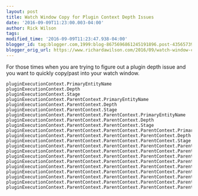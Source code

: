 ```yaml
---
layout: post
title: Watch Window Copy for Plugin Context Depth Issues
date: '2016-09-09T11:23:00.003-04:00'
author: Rick Wilson
tags: 
modified_time: '2016-09-09T11:23:47.938-04:00'
blogger_id: tag:blogger.com,1999:blog-8675696861245191896.post-435657397098498618
blogger_orig_url: https://www.richardawilson.com/2016/09/watch-window-copy-for-plugin-context.html
---
```


For those times when you are trying to figure out a plugin depth issue and you want to quickly copy/past into your watch window.

    
    pluginExecutionContext.PrimaryEntityName
    pluginExecutionContext.Depth
    pluginExecutionContext.Stage
    pluginExecutionContext.ParentContext.PrimaryEntityName
    pluginExecutionContext.ParentContext.Depth
    pluginExecutionContext.ParentContext.Stage
    pluginExecutionContext.ParentContext.ParentContext.PrimaryEntityName
    pluginExecutionContext.ParentContext.ParentContext.Depth
    pluginExecutionContext.ParentContext.ParentContext.Stage
    pluginExecutionContext.ParentContext.ParentContext.ParentContext.PrimaryEntityName
    pluginExecutionContext.ParentContext.ParentContext.ParentContext.Depth
    pluginExecutionContext.ParentContext.ParentContext.ParentContext.Stage
    pluginExecutionContext.ParentContext.ParentContext.ParentContext.ParentContext.PrimaryEntityName
    pluginExecutionContext.ParentContext.ParentContext.ParentContext.ParentContext.Depth
    pluginExecutionContext.ParentContext.ParentContext.ParentContext.ParentContext.Stage
    pluginExecutionContext.ParentContext.ParentContext.ParentContext.ParentContext.ParentContext.PrimaryEntityName
    pluginExecutionContext.ParentContext.ParentContext.ParentContext.ParentContext.ParentContext.Depth
    pluginExecutionContext.ParentContext.ParentContext.ParentContext.ParentContext.ParentContext.Stage
    pluginExecutionContext.ParentContext.ParentContext.ParentContext.ParentContext.ParentContext.ParentContext.PrimaryEntityName
    pluginExecutionContext.ParentContext.ParentContext.ParentContext.ParentContext.ParentContext.ParentContext.Depth
    pluginExecutionContext.ParentContext.ParentContext.ParentContext.ParentContext.ParentContext.ParentContext.Stage
    

